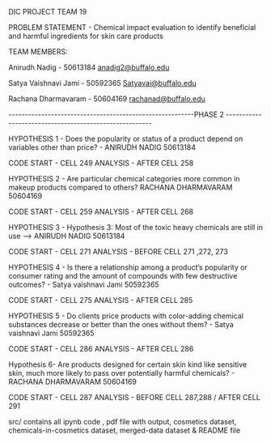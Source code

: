 DIC PROJECT TEAM 19

PROBLEM STATEMENT -  Chemical impact evaluation to identify beneficial and harmful ingredients for skin care products

TEAM MEMBERS:

Anirudh Nadig - 50613184 anadig2@buffalo.edu

Satya Vaishnavi Jami - 50592365 Satyavai@buffalo.edu

Rachana Dharmavaram - 50604169 rachanad@buffalo.edu

---------------------------------------------------------PHASE 2 -------------------------------------------------------

HYPOTHESIS 1 - Does the popularity or status of a product depend on variables other than price? - ANIRUDH NADIG 50613184

CODE START - CELL 249
ANALYSIS - AFTER CELL 258

HYPOTHESIS 2 - Are particular chemical categories more common in makeup products compared to others? RACHANA DHARMAVARAM 50604169

CODE START - CELL 259
ANALYSIS - AFTER CELL 268

HYPOTHESIS 3 - Hypothesis 3: Most of the toxic heavy chemicals are still in use --> ANIRUDH NADIG 50613184

CODE START - CELL 271
ANALYSIS - BEFORE CELL 271 ,272, 273

HYPOTHESIS 4 - Is there a relationship among a product’s popularity or consumer rating and the amount of compounds with few destructive outcomes? - Satya vaishnavi Jami 50592365

CODE START - CELL 275
ANALYSIS - AFTER CELL 285

HYPOTHESIS 5 - Do clients price products with color-adding chemical substances decrease or better than the ones without them? - Satya vaishnavi Jami 50592365

CODE START - CELL 286
ANALYSIS - AFTER CELL 286

Hypothesis 6- Are products designed for certain skin kind like sensitive skin, much more likely to pass over potentially harmful chemicals? - RACHANA DHARMAVARAM 50604169

CODE START - CELL 287
ANALYSIS - BEFORE CELL 287,288 / AFTER CELL 291

src/ contains all ipynb code , pdf file with output, cosmetics dataset, chemicals-in-cosmetics dataset, merged-data dataset & README file
